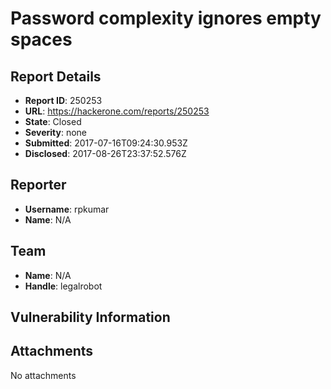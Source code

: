 # Password complexity ignores empty spaces

## Report Details
- **Report ID**: 250253
- **URL**: https://hackerone.com/reports/250253
- **State**: Closed
- **Severity**: none
- **Submitted**: 2017-07-16T09:24:30.953Z
- **Disclosed**: 2017-08-26T23:37:52.576Z

## Reporter
- **Username**: rpkumar
- **Name**: N/A

## Team
- **Name**: N/A
- **Handle**: legalrobot

## Vulnerability Information


## Attachments
No attachments
